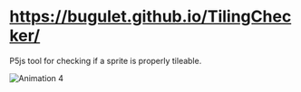 # https://bugulet.github.io/TilingChecker/

P5js tool for checking if a sprite is properly tileable.

![Animation 4](https://user-images.githubusercontent.com/33160432/118209562-20cfff00-b469-11eb-9484-cf66fd00c33c.gif)
